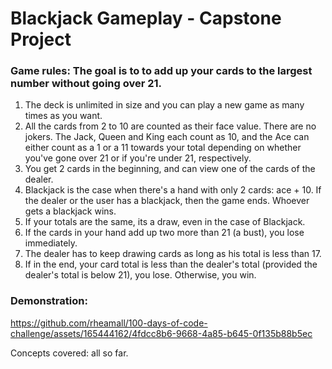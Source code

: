 # Blackjack Gameplay - Capstone Project

### Game rules: The goal is to to add up your cards to the largest number without going over 21.
1. The deck is unlimited in size and you can play a new game as many times as you want. 
2. All the cards from 2 to 10 are counted as their face value. There are no jokers. The Jack, Queen and King each count as 10, and the Ace can either count as a 1 or a 11 towards your total depending on whether you've gone over 21 or if you're under 21, respectively.
3. You get 2 cards in the beginning, and can view one of the cards of the dealer.
4. Blackjack is the case when there's a hand with only 2 cards: ace + 10. If the dealer or the user has a blackjack, then the game ends. Whoever gets a blackjack wins.
5. If your totals are the same, its a draw, even in the case of Blackjack.
6. If the cards in your hand add up two more than 21 (a bust), you lose immediately.
7. The dealer has to keep drawing cards as long as his total is less than 17.
8. If in the end, your card total is less than the dealer's total (provided the dealer's total is below 21), you lose. Otherwise, you win.

### Demonstration: 
https://github.com/rheamall/100-days-of-code-challenge/assets/165444162/4fdcc8b6-9668-4a85-b645-0f135b88b5ec

Concepts covered: all so far.

